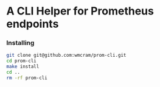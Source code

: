 # A CLI Helper for Prometheus endpoints

### Installing
```bash
git clone git@github.com:wmcram/prom-cli.git
cd prom-cli
make install
cd ..
rm -rf prom-cli
```